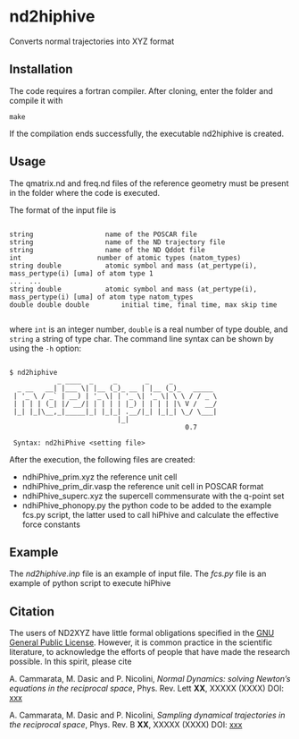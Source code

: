 # nd2hiphive

Converts normal trajectories into XYZ format

## Installation

The code requires a fortran compiler. After cloning, enter the folder and compile it with

`make`

If the compilation ends successfully, the executable nd2hiphive is created.

## Usage

The qmatrix.nd and freq.nd files of the reference geometry must be present in the folder where the code is executed.

The format of the input file is


```

string                  name of the POSCAR file
string                  name of the ND trajectory file
string                  name of the ND Qddot file
int                   number of atomic types (natom_types)
string double           atomic symbol and mass (at_pertype(i), mass_pertype(i) [uma] of atom type 1
...  ...
string double           atomic symbol and mass (at_pertype(i), mass_pertype(i) [uma] of atom type natom_types
double double double        initial time, final time, max skip time


```

where `int` is an integer number, `double` is a real number of type double, and `string` a string of type char. The command line syntax can be shown by using the `-h` option:

```

$ nd2hiphive
            _ ____  _     _       _     _           
  _ __   __| |___ \| |__ (_)_ __ | |__ (_)_   _____ 
 | '_ \ / _` | __) | '_ \| | '_ \| '_ \| \ \ / / _ \
 | | | | (_| |/ __/| | | | | |_) | | | | |\ V /  __/
 |_| |_|\__,_|_____|_| |_|_| .__/|_| |_|_| \_/ \___|
                           |_|                      
                                            0.7

 Syntax: nd2hiPhive <setting file>

```

After the execution, the following files are created:

- ndhiPhive_prim.xyz the reference unit cell
- ndhiPhive_prim_dir.vasp the reference unit cell in POSCAR format
- ndhiPhive_superc.xyz the supercell commensurate with the q-point set
- ndhiPhive_phonopy.py the python code to be added to the example fcs.py script, the latter used to call hiPhive and calculate the effective force constants

## Example

The *nd2hiphive.inp* file is an example of input file. The *fcs.py* file is an example of python script to execute hiPhive

## Citation

The users of ND2XYZ have little formal obligations specified in the [GNU General Public License](https://www.gnu.org/licenses/old-licenses/gpl-2.0.en.html).
However, it is common practice in the scientific literature, to acknowledge the efforts of people that have made the research possible.
In this spirit, please cite

A. Cammarata, M. Dasic and P. Nicolini, *Normal Dynamics: solving Newton’s equations in the reciprocal space*, Phys. Rev. Lett **XX**, XXXXX (XXXX) DOI: [xxx](https://doi.org/10.1103/xxx)

A. Cammarata, M. Dasic and P. Nicolini, *Sampling dynamical trajectories in the reciprocal space*, Phys. Rev. B **XX**, XXXXX (XXXX) DOI: [xxx](https://doi.org/10.1103/xxx)

